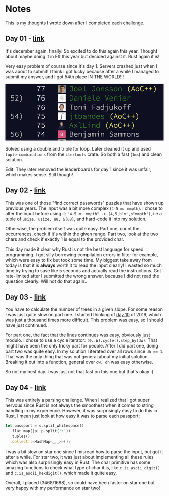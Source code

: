 # Notes
This is my thoughts I wrote down after I completed each challenge.

## Day 01 - [link](./src/bin/01.rs)
It's december again, finally! So excited to do this again this year. Thought about maybe doing it in F# this year but decided against it. Rust again it is!

Very easy problem of course since it's day 1. Servers crashed just when I was about to submit! I think I got lucky because after a while I managed to submit my answer, and I got 54th place IN THE WORLD!!!

![leaderboard](./screenshots/leaderboard-day1.png)

Solved using a double and triple for loop. Later cleaned it up and used `tuple-combinations` from the `itertools` crate. So both a fast (`1ms`) and clean solution.

Edit: They later removed the leaderboards for day 1 since it was unfair, which makes sense. Still though!

## Day 02 - [link](./src/bin/02.rs)
This was one of those "find correct passwords" puzzles that have shown up previous years. The input was a bit more complex (`4-5 m: mmpth`). I chose to alter the input before using it: `"4-5 m: mmpth" -> (4,5,b'm',b"mmpth")`, i.e a tuple of `usize, usize, u8, &[u8]`, and hard-code it into my solution.

Otherwise, the problem itself was quite easy. Part one, count the occurrences, check if it's within the given range. Part two, look at the two chars and check if exactly 1 is equal to the provided char.

This day made it clear why Rust is not the best language for speed programming. I got silly borrowing compilation errors in filter for example, which were easy to fix but took some time. My biggest take away from today is that it is **always** worth it to read the input clearly! I wasted so much time by trying to save like 5 seconds and actually read the instructions. Got rate-limited after I submitted the wrong answer, because I did not read the question clearly. Will not do that again..

## Day 03 - [link](./src/bin/03.rs)
You have to calculate the number of trees in a given slope. For some reason I was just quite slow on part one. I started thinking of [day 10](https://github.com/AxlLind/AdventOfCode2019/blob/master/src/bin/10.rs) of 2019, which was just a thousand times more difficult. This problem was easy, so I should have just continued.

For part one, the fact that the lines continues was easy, obviously just modulo. I chose to use a cycle iterator: `(0..W).cycle().step_by(dw)`. That might have been the only tricky part for people. After I did part one, doing part two was quite easy. In my solution I iterated over all rows since `dh == 1`. That was the only thing that was not general about my initial solution. Breaking it out into a function, general over `dw, dh` was easy otherwise.

So not my best day. I was just not that fast on this one but that's okay :)

## Day 04 - [link](./src/bin/04.rs)
This was entirely a parsing challenge. When I realized that I got super nervous since Rust is not always the smoothest when it comes to string handling in my experience. However, it was surprisingly easy to do this in Rust, I mean just look at how easy it was to parse each passport:

```Rust
let passport = s.split_whitespace()
  .flat_map(|p| p.split(':'))
  .tuples()
  .collect::<HashMap<_,_>>();
```

I was a bit slow on star one since I misread how to parse the input, but got it after a while. For star two, it was just about implementing all these rules which was also surprisingly easy in Rust. The char primitive has some amazing functions to check what type of char it is, like `c.is_ascii_digit()` and `c.is_ascii_hexdigit()`, which made it quite easy.

Overall, I placed (3468/1688), so could have been faster on star one but very happy with my performance on star two!

